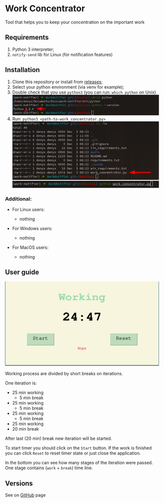 # Work Concentrator

Tool that helps you to keep your concentration on the important work

## Requirements

1. Python 3 interpreter;
2. `notify-send` lib for Linux (for notification features) 

## Installation

1. Clone this repository or install from [releases](https://github.com/DarkDream99/WorkConcentrator/releases);
2. Select your python environment (via venv for example);
3. Double check that you use `python3` (you can run: `which python` on Unix)
![Vesion example](./imgs/pyversion.png?raw=true)
4. Run: `python3 <path-to-work_concentrator.py>`
![Files in dir](./imgs/files_in_dir.png)
![Execution example](./imgs/pyexecution.png)

### Additional:
- For Linux users:
    - nothing

- For Windows users:
    - nothing

- For MacOS users:
    - nothing

## User guide

![Demo](./imgs/demo.png)

Working process are divided by short breaks on iterations. 

One iteration is:
- 25 min working
    - 5 min break
- 25 min working
    - 5 min break
- 25 min working
    - 5 min break
- 25 min working
- 20 min break

After last (20 min) break new iteration will be started.

To start timer you should click on the `Start` button.
If the work is finished you can click `Reset` to reset timer state or just close the application.

In the bottom you can see how many stages of the iteration were passed. One stage contains (`work` + `break`) time line.


## Versions

See on [GitHub](https://github.com/DarkDream99/WorkConcentrator/) page